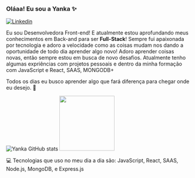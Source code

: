 ### Oláaa! Eu sou a Yanka ✨

[![Linkedin](https://img.shields.io/badge/LinkedIn-0077B5?style=for-the-badge&logo=linkedin&logoColor=white)](https://www.linkedin.com/in/yaankacastro/)


Eu sou Desenvolvedora Front-end! E atualmente estou aprofundando meus conhecimentos em Back-and para ser **Full-Stack**!  Sempre fui apaixonada por tecnologia e adoro a velocidade como as coisas mudam nos dando a oportunidade de todo dia aprender algo novo! Adoro aprender coisas novas, então sempre estou em busca de novo desafios.  Atualmente tenho algumas expriências com projetos pessoais e dentro da minha formação com JavaScript e React, SAAS, MONGODB+

Todos os dias eu busco aprender algo que fará diferença para chegar onde eu desejo. 🚀

![Yanka GitHub stats](https://github-readme-stats.vercel.app/api?username=yankacst&show_icons=true&theme=tokyonight)
<img height="150em" src="https://github-readme-stats.vercel.app/api/top-langs/?username=yankacst&layout=compact&langs_count=7&theme=tokyonight"/>

 💻 Tecnologias que uso no meu dia a dia são: JavaScript, React, SAAS, Node.js, MongoDB, e Express.js 
